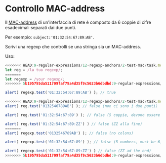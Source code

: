 # Controllo MAC-address

Il [MAC-address](https://it.wikipedia.org/wiki/Indirizzo_MAC) di un'interfaccia di rete è composto da 6 coppie di cifre esadecimali separati dai due punti.

Per esempio: `subject:'01:32:54:67:89:AB'`.

Scrivi una regexp che controlli se una stringa sia un MAC-address.

Uso:
```js
<<<<<<< HEAD:9-regular-expressions/12-regexp-anchors/2-test-mac/task.md
let reg = /la tua regexp/;
=======
let regexp = /your regexp/;
>>>>>>> 5b195795da511709faf79a4d35f9c5623b6dbdbd:9-regular-expressions/11-regexp-groups/01-test-mac/task.md

alert( regexp.test('01:32:54:67:89:AB') ); // true

<<<<<<< HEAD:9-regular-expressions/12-regexp-anchors/2-test-mac/task.md
alert( reg.test('0132546789AB') ); // false (non ci sono i due punti)

alert( reg.test('01:32:54:67:89') ); // false (5 coppie, devono essere 6)

alert( reg.test('01:32:54:67:89:ZZ') ) // false (ZZ alla fine)
=======
alert( regexp.test('0132546789AB') ); // false (no colons)

alert( regexp.test('01:32:54:67:89') ); // false (5 numbers, must be 6)

alert( regexp.test('01:32:54:67:89:ZZ') ) // false (ZZ ad the end)
>>>>>>> 5b195795da511709faf79a4d35f9c5623b6dbdbd:9-regular-expressions/11-regexp-groups/01-test-mac/task.md
```
